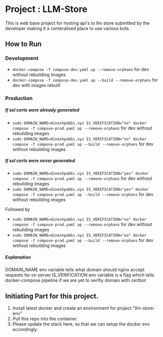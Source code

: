 # Project : LLM-Store
This is web base project for hosting api's to llm store submitted by the developer making it a centeralised place to use various bots.

## How to Run
### Development
- `docker-compose -f compose-dev.yaml up --remove-orphans` for dev without rebuilding images
- `docker-compose -f compose-dev.yaml up --build --remove-orphans` for dev with images rebuilt

### Production
##### If ssl certs were already generated
- `sudo DOMAIN_NAME=dineshpabbi.xyz IS_VERIFICATION="no" docker compose -f compose-prod.yaml up --remove-orphans` for dev without rebuilding images
- `sudo DOMAIN_NAME=dineshpabbi.xyz IS_VERIFICATION="no" docker compose -f compose-prod.yaml up --build --remove-orphans` for dev without rebuilding images

##### If ssl certs were never generated
- `sudo DOMAIN_NAME=dineshpabbi.xyz IS_VERIFICATION="yes" docker compose -f compose-prod.yaml up --remove-orphans` for dev without rebuilding images
- `sudo DOMAIN_NAME=dineshpabbi.xyz IS_VERIFICATION="yes" docker compose -f compose-prod.yaml up --build --remove-orphans` for dev without rebuilding images

Followed by
- `sudo DOMAIN_NAME=dineshpabbi.xyz IS_VERIFICATION="no" docker compose -f compose-prod.yaml up --remove-orphans` for dev without rebuilding images
- `sudo DOMAIN_NAME=dineshpabbi.xyz IS_VERIFICATION="no" docker compose -f compose-prod.yaml up --build --remove-orphans` for dev without rebuilding images

##### Explanation 
DOMAIN_NAME env variable tells what domain should nginx accept requests for on server
IS_VERIFICATION env variable is a flag which tells docker-compose pipeline if we are yet to verifiy domain with certbot

## Initiating Part for this project.
1. Install latest docker and create an environment for project "llm-store-env"
2. Pull this repo into the container.
3. Please update the stack here, so that we can setup the docker env accordingly. 
